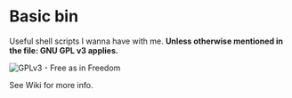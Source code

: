 Basic bin
=========

Useful shell scripts I wanna have with me. **Unless otherwise mentioned in the file: GNU GPL v3 applies.**

![GPLv3 - Free as in Freedom](http://upload.wikimedia.org/wikipedia/commons/thumb/9/93/GPLv3_Logo.svg/200px-GPLv3_Logo.svg.png)


See Wiki for more info.
